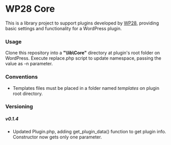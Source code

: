 # WP28 Core

This is a library project to support plugins developed by [WP28](https://wp28.dev), providing basic settings and functionality for a WordPress plugin. 

### Usage

Clone this repository into a **"\lib\Core"** directory at plugin's root folder on WordPress. Execute replace.php script to update namespace, passing the value as -n parameter.

### Conventions

- Templates files must be placed in a folder named *templates* on plugin root directory.

### Versioning

##### v0.1.4

- Updated Plugin.php, adding get_plugin_data() function to get plugin info. Constructor now gets only one parameter. 
